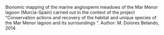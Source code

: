 Bionomic mapping of the marine angiosperm meadows of the Mar Menor lagoon (Murcia-Spain) carried out in the context of the project "Conservation actions and recovery of the habitat and unique species of the Mar Menor lagoon and its surroundings ”.
Author: M. Dolores Belando, 2014.

